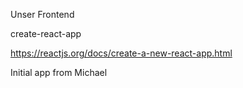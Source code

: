 Unser Frontend

create-react-app

https://reactjs.org/docs/create-a-new-react-app.html

Initial app from Michael